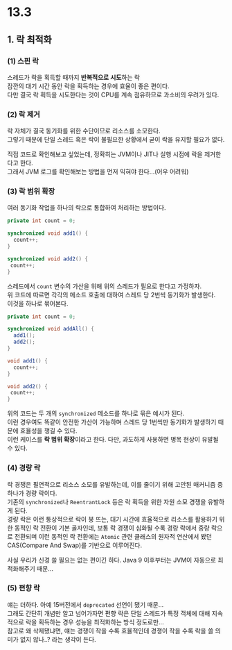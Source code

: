 # 13.3

## 1. 락 최적화

### (1) 스핀 락
스레드가 락을 획득할 때까지 **반복적으로 시도**하는 락<br />
잠깐의 대기 시간 동안 락을 획득하는 경우에 효율이 좋은 편이다.<br />
다만 결국 락 획득을 시도한다는 것이 CPU를 계속 점유하므로 과소비의 우려가 있다.

### (2) 락 제거
락 자체가 결국 동기화를 위한 수단이므로 리소스를 소모한다.<br />
그렇기 때문에 단일 스레드 혹은 락이 불필요한 상황에서 굳이 락을 유지할 필요가 없다.<br />

직접 코드로 확인해보고 싶었는데, 정확히는 JVM이나 JIT나 실행 시점에 락을 제거한다고 한다.<br />
그래서 JVM 로그를 확인해보는 방법을 먼저 익혀야 한다...(어우 어려워)

### (3) 락 범위 확장

여러 동기화 작업을 하나의 락으로 통합하여 처리하는 방법이다.<br />

```java
private int count = 0;

synchronized void add1() {
  count++;
}

synchronized void add2() {
 count++;
}
```

스레드에서 `count` 변수의 가산을 위해 위의 스레드가 필요로 한다고 가정하자.<br />
위 코드에 따르면 각각의 메소드 호출에 대하여 스레드 당 2번씩 동기화가 발생한다.<br />
이것을 하나로 묶어본다.

```java
private int count = 0;

synchronized void addAll() {
  add1();
  add2();
}

void add1() {
  count++;
}

void add2() {
 count++;
}
```

위의 코드는 두 개의 `synchronized` 메소드를 하나로 묶은 예시가 된다.<br />
이런 경우여도 똑같이 안전한 가산이 가능하며 스레드 당 1번씩만 동기화가 발생하기 때문에 효율성을 챙길 수 있다.<br />
이런 케이스를 **락 범위 확장**이라고 한다. 다만, 과도하게 사용하면 병목 현상이 유발될 수 있다.

### (4) 경량 락

락 경쟁은 필연적으로 리소스 소모를 유발하는데, 이를 줄이기 위해 고안된 매커니즘 중 하나가 경량 락이다.<br />
기존의 `synchronized`나 `ReentrantLock` 등은 락 획득을 위한 자원 소모 경쟁을 유발하게 된다.<br />
경량 락은 이런 통상적으로 락이 붕 뜨는, 대기 시간에 효율적으로 리소스를 활용하기 위한 동적인 락 전환이 기본 골자인데, 보통 락 경쟁이 심화될 수록 경량 락에서 중량 락으로 전환되며 이런 동적인 락 전환에는 `Atomic` 관련 클래스의 원자적 연산에서 봤던 CAS(Compare And Swap)를 기반으로 이루어진다.

사실 우리가 신경 쓸 필요는 없는 편이긴 하다. Java 9 이후부터는 JVM이 자동으로 최적화해주기 때문...

### (5) 편향 락

얘는 더하다. 아예 15버전에서 `deprecated` 선언이 됐기 때문...<br />
그래도 간단히 개념만 알고 넘어가자면 편향 락은 단일 스레드가 특정 객체에 대해 지속적으로 락을 획득하는 경우 성능을 최적화하는 방식 정도로만...<br />
참고로 왜 삭제됐냐면, 얘는 경쟁이 작을 수록 효율적인데 경쟁이 작을 수록 락을 쓸 의미가 없지 않나..? 라는 생각이 든다.
